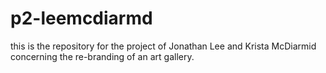 # p2-leemcdiarmd
this is the repository for the project of Jonathan Lee and Krista McDiarmid concerning the re-branding of an art gallery.
